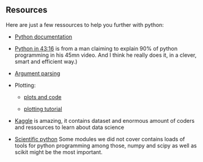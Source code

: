 ## Resources

Here are just a few ressources to help you further with python:

* [Python documentation](https://docs.python.org/2/index.html)

* [Python in 43:16](https://www.youtube.com/watch?v=N4mEzFDjqtA) is from a man claiming to explain 90% of python programming in his 45mn video. And I think he really does it, in a clever, smart and efficient way.)

* [Argument parsing](https://www.cyberciti.biz/faq/python-command-line-arguments-argv-example/)

* Plotting:

  * [plots and code](https://matplotlib.org/gallery.html)

  * [plotting tutorial]( https://matplotlib.org/users/pyplot_tutorial.html)

* [Kaggle](https://www.kaggle.com/) is amazing, it contains dataset and enormous amount of coders and ressources
to learn about data science

* [Scientific python](https://docs.scipy.org/doc/) Some modules we did not cover contains loads of tools for python programming
among those, numpy and scipy as well as scikit might be the most important.



